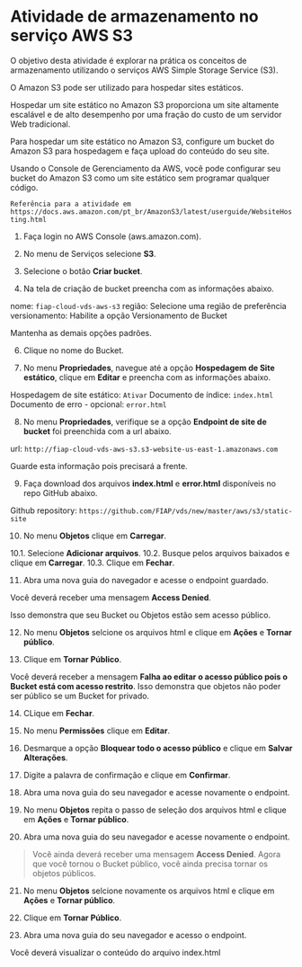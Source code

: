 # Atividade de armazenamento no serviço AWS S3 #

O objetivo desta atividade é explorar na prática os conceitos de armazenamento utilizando o serviços AWS Simple Storage Service (S3). 

O Amazon S3 pode ser utilizado para hospedar sites estáticos.

Hospedar um site estático no Amazon S3 proporciona um site altamente escalável e de alto desempenho por uma fração do custo de um servidor Web tradicional.

Para hospedar um site estático no Amazon S3, configure um bucket do Amazon S3 para hospedagem e faça upload do conteúdo do seu site.

Usando o Console de Gerenciamento da AWS, você pode configurar seu bucket do Amazon S3 como um site estático sem programar qualquer código.

`Referência para a atividade em https://docs.aws.amazon.com/pt_br/AmazonS3/latest/userguide/WebsiteHosting.html`

1. Faça login no AWS Console (aws.amazon.com).

3. No menu de Serviços selecione **S3**.

4. Selecione o botão **Criar bucket**.

5. Na tela de criação de bucket preencha com as informações abaixo.

  nome: `fiap-cloud-vds-aws-s3`
  região: Selecione uma região de preferência
  versionamento: Habilite a opção Versionamento de Bucket

  Mantenha as demais opções padrões. 

6. Clique no nome do Bucket.

7. No menu **Propriedades**, navegue até a opção **Hospedagem de Site estático**, clique em **Editar** e preencha com as informações abaixo.

  Hospedagem de site estático: `Ativar`
  Documento de índice: `index.html`
  Documento de erro - opcional: `error.html`

8. No menu **Propriedades**, verifique se a opção **Endpoint de site de bucket** foi preenchida com a url abaixo.

  url: `http://fiap-cloud-vds-aws-s3.s3-website-us-east-1.amazonaws.com`

  Guarde esta informação pois precisará a frente. 

9. Faça download dos arquivos **index.html** e **error.html** disponíveis no repo GitHub abaixo.
 
  Github repository: `https://github.com/FIAP/vds/new/master/aws/s3/static-site`

10. No menu **Objetos** clique em **Carregar**.

  10.1. Selecione **Adicionar arquivos**.
  10.2. Busque pelos arquivos baixados e clique em **Carregar**.
  10.3. Clique em **Fechar**.

11. Abra uma nova guia do navegador e acesse o endpoint guardado.

  Você deverá receber uma mensagem **Access Denied**.

  Isso demonstra que seu Bucket ou Objetos estão sem acesso público. 

12. No menu **Objetos** selcione os arquivos html e clique em **Ações** e **Tornar público**.

13. Clique em **Tornar Público**.

  Você deverá receber a mensagem **Falha ao editar o acesso público pois o Bucket está com acesso restrito**. 
  Isso demonstra que objetos não poder ser público se um Bucket for privado. 

14. CLique em **Fechar**.

15. No menu **Permissões** clique em **Editar**.

16. Desmarque a opção **Bloquear todo o acesso público** e clique em **Salvar Alterações**.

17. Digite a palavra de confirmação e clique em **Confirmar**.

18. Abra uma nova guia do seu navegador e acesse novamente o endpoint.

19. No menu **Objetos** repita o passo de seleção dos arquivos html e clique em **Ações** e **Tornar público**.

20. Abra uma nova guia do seu navegador e acesse novamente o endpoint.

  > Você ainda deverá receber uma mensagem **Access Denied**. 
  > Agora que você tornou o Bucket público, você ainda precisa tornar os objetos públicos. 

21. No menu **Objetos** selcione novamente os arquivos html e clique em **Ações** e **Tornar público**.

22. Clique em **Tornar Público**.

23. Abra uma nova guia do seu navegador e acesso o endpoint.

  Você deverá visualizar o conteúdo do arquivo index.html 
